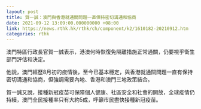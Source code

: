 ```yaml
---
layout: post
title: 賀一誠：澳門與香港就通關問題一直保持密切溝通和協商
date: 2021-09-12 13:09:00.000000000 +08:00
link: https://news.rthk.hk/rthk/ch/component/k2/1610182-20210912.htm
categories: rthk
---
```


澳門特區行政長官賀一誠表示，港澳何時恢復免隔離措施正常通關，仍要視乎衛生部門評估和決定。

他說，澳門經歷8月初的疫情後，至今已基本穩定，與香港就通關問題一直有保持密切溝通和協商，但強調需要內地、香港和澳門三地政策結合。

賀一誠又說，接種新冠疫苗可保障個人健康、社區安全和社會的開放，全球疫情仍持續，澳門全民接種率只有大約5成，呼籲市民盡快接種新冠疫苗。

